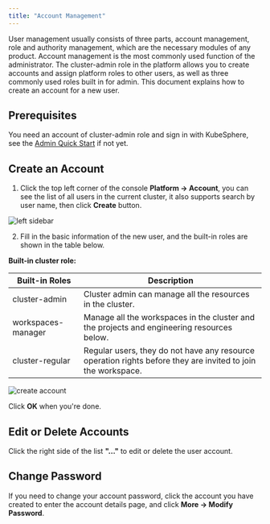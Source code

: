 ```yaml
---
title: "Account Management"
---
```


User management usually consists of three parts, account management, role and authority management, which are the necessary modules of any product. Account management is the most commonly used function of the administrator. The cluster-admin role in the platform allows you to create accounts and assign platform roles to other users, as well as three commonly used roles built in for admin. This document explains how to create an account for a new user.


## Prerequisites


You need an account of cluster-admin role and sign in with KubeSphere, see the [Admin Quick Start](../admin-quick-start) if not yet.


## Create an Account


1. Click the top left corner of the console **Platform → Account**, you can see the list of all users in the current cluster, it also supports search by user name, then click **Create** button.

![left sidebar](/left-sidebar-account.png)


2. Fill in the basic information of the new user, and the built-in roles are shown in the table below.

**Built-in cluster role:**

|Built-in Roles|Description|
|---|---|
|cluster-admin |Cluster admin can manage all the resources in the cluster. |
|workspaces-manager| Manage all the workspaces in the cluster and the projects and engineering resources below. |
|cluster-regular| Regular users, they do not have any resource operation rights before they are invited to join the workspace. |

![create account](/create-account.png)

Click **OK** when you're done.

## Edit or Delete Accounts

Click the right side of the list **"..."** to edit or delete the user account.

## Change Password

If you need to change your account password, click the account you have created to enter the account details page, and click **More → Modify Password**.